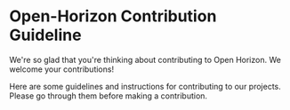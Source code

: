 # Open-Horizon Contribution Guideline

We're so glad that you're thinking about contributing to Open Horizon. We welcome your contributions!

Here are some guidelines and instructions for contributing to our projects. Please go through them before making a contribution.

